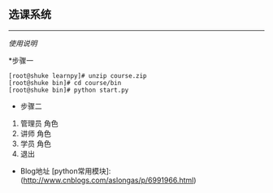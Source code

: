 ## 选课系统
***

*使用说明*

*步骤一
```
[root@shuke learnpy]# unzip course.zip
[root@shuke bin]# cd course/bin
[root@shuke bin]# python start.py
```

* 步骤二
1. 管理员 角色
2. 讲师 角色
3. 学员 角色
4. 退出

* Blog地址
[python常用模块]:(http://www.cnblogs.com/aslongas/p/6991966.html)
